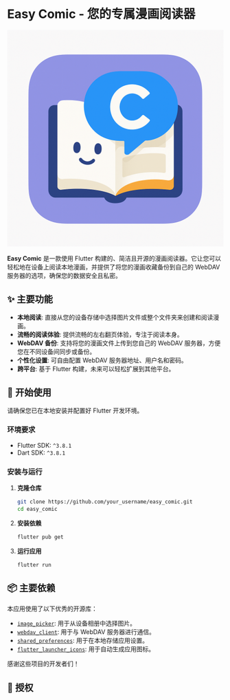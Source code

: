 # Easy Comic - 您的专属漫画阅读器

![Easy Comic Icon](assets/icon/icon.png)

**Easy Comic** 是一款使用 Flutter 构建的、简洁且开源的漫画阅读器。它让您可以轻松地在设备上阅读本地漫画，并提供了将您的漫画收藏备份到自己的 WebDAV 服务器的选项，确保您的数据安全且私密。

## ✨ 主要功能

- **本地阅读**: 直接从您的设备存储中选择图片文件或整个文件夹来创建和阅读漫画。
- **流畅的阅读体验**: 提供流畅的左右翻页体验，专注于阅读本身。
- **WebDAV 备份**: 支持将您的漫画文件上传到您自己的 WebDAV 服务器，方便您在不同设备间同步或备份。
- **个性化设置**: 可自由配置 WebDAV 服务器地址、用户名和密码。
- **跨平台**: 基于 Flutter 构建，未来可以轻松扩展到其他平台。

## 🚀 开始使用

请确保您已在本地安装并配置好 Flutter 开发环境。

### 环境要求

- Flutter SDK: `^3.8.1`
- Dart SDK: `^3.8.1`

### 安装与运行

1.  **克隆仓库**
    ```sh
    git clone https://github.com/your_username/easy_comic.git
    cd easy_comic
    ```

2.  **安装依赖**
    ```sh
    flutter pub get
    ```

3.  **运行应用**
    ```sh
    flutter run
    ```

## 📦 主要依赖

本应用使用了以下优秀的开源库：

- [`image_picker`](https://pub.dev/packages/image_picker): 用于从设备相册中选择图片。
- [`webdav_client`](https://pub.dev/packages/webdav_client): 用于与 WebDAV 服务器进行通信。
- [`shared_preferences`](https://pub.dev/packages/shared_preferences): 用于在本地存储应用设置。
- [`flutter_launcher_icons`](https://pub.dev/packages/flutter_launcher_icons): 用于自动生成应用图标。

感谢这些项目的开发者们！

## 📄 授权

